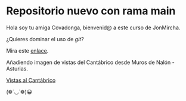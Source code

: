 # Repositorio nuevo con rama main

Hola soy tu amiga Covadonga, bienvenid@ a este curso de JonMircha.

¿Quieres dominar el uso de _git_?

Mira este [enlace](https://jonmircha.com/git).

Añadiendo imagen de vistas del Cantábrico desde Muros de Nalón - Asturias.

[Vistas al Cantábrico](vista1.jpg)

(❁´◡`❁)😀
